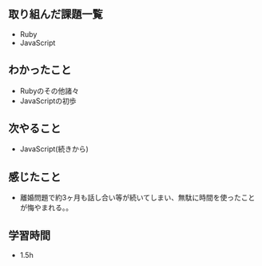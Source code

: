 ## 取り組んだ課題一覧
- Ruby
- JavaScript

## わかったこと
-  Rubyのその他諸々
-  JavaScriptの初歩

## 次やること
-  JavaScript(続きから)

## 感じたこと
-  離婚問題で約3ヶ月も話し合い等が続いてしまい、無駄に時間を使ったことが悔やまれる。。

## 学習時間
- 1.5h